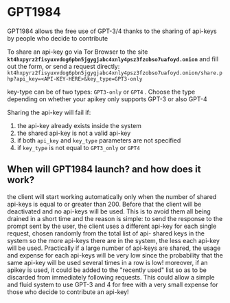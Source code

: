 # GPT1984

GPT1984 allows the free use of GPT-3/4 thanks to the sharing of api-keys by people who decide to contribute

To share an api-key go via Tor Browser to the site **`kt4hxpyrz2fisyuxvdog6pbn5jgygjabc4xnly4psz3fzobso7uafoyd.onion`** and fill out the form, or send a request directly: `kt4hxpyrz2fisyuxvdog6pbn5jgygjabc4xnly4psz3fzobso7uafoyd.onion/share.php?api_key=<API-KEY-HERE>&key_type=GPT3-only`

key-type can be of two types: `GPT3-only` or `GPT4` . Choose the type depending on whether your apikey only supports GPT-3 or also GPT-4

Sharing the api-key will fail if:

1) the api-key already exists inside the system
2) the shared api-key is not a valid api-key
3) if both `api_key` and `key_type` parameters are not specified
4) if `key_type` is not equal to `GPT3_only` or `GPT4`

## When will GPT1984 launch? and how does it work?


the client will start working automatically only when the number of shared api-keys is equal to or greater than 200. Before that the client will be deactivated and no api-keys will be used. This is to avoid them all being drained in a short time and the reason is simple: to send the response to the prompt sent by the user, the client uses a different api-key for each single request, chosen randomly from the total list of api- shared keys in the system so the more api-keys there are in the system, the less each api-key will be used. Practically if a large number of api-keys are shared, the usage and expense for each api-keys will be very low since the probability that the same api-key will be used several times in a row is low! moreover, if an apikey is used, it could be added to the "recently used" list so as to be discarded from immediately following requests. This could allow a simple and fluid system to use GPT-3 and 4 for free with a very small expense for those who decide to contribute an api-key!


